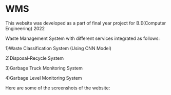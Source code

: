 # WMS

This website was developed as a part of final year project for B.E(Computer Engineering) 2022

Waste Management System with different services integrated as follows:

1)Waste Classification System (Using CNN Model)

2)Disposal-Recycle System

3)Garbage Truck Monitoring System

4)Garbage Level Monitoring System

Here are some of the screenshots of the website:



